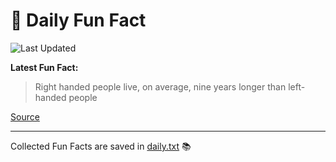 # 🌟 Daily Fun Fact

![Last Updated](https://img.shields.io/badge/Last_Updated-2025_09_26-blue?style=flat-square)

**Latest Fun Fact:**

> Right handed people live, on average, nine years longer than left-handed people

[Source](https://www.djtech.net/humor/shorty_useless_facts.htm)

---

Collected Fun Facts are saved in [daily.txt](daily.txt) 📚
